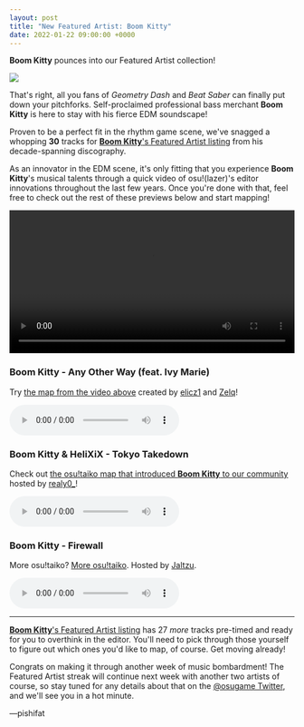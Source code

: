 ```yaml
---
layout: post
title: "New Featured Artist: Boom Kitty"
date: 2022-01-22 09:00:00 +0000
---
```


**Boom Kitty** pounces into our Featured Artist collection!

![](https://assets.ppy.sh/artists/233/header.jpg)

That's right, all you fans of *Geometry Dash* and *Beat Saber* can finally put down your pitchforks. Self-proclaimed professional bass merchant **Boom Kitty** is here to stay with his fierce EDM soundscape!

Proven to be a perfect fit in the rhythm game scene, we've snagged a whopping **30** tracks for [**Boom Kitty**'s Featured Artist listing](https://osu.ppy.sh/beatmaps/artists/233) from his decade-spanning discography.

As an innovator in the EDM scene, it's only fitting that you experience **Boom Kitty**'s musical talents through a quick video of osu!(lazer)'s editor innovations throughout the last few years. Once you're done with that, feel free to check out the rest of these previews below and start mapping!

<div align="center">
    <video width="100%" controls>
        <source src="https://assets.ppy.sh/artists/233/release_showcase.mp4" type="video/mp4" preload="none">
    </video>
</div>

### Boom Kitty - Any Other Way (feat. Ivy Marie)

Try [the map from the video above](https://osu.ppy.sh/beatmapsets/1673457) created by [elicz1](https://osu.ppy.sh/users/8039342) and [Zelq](https://osu.ppy.sh/users/8953955)!

<audio controls>
    <source src="https://assets.ppy.sh/artists/233/Songs/Boom%20Kitty%20-%20Any%20Other%20Way%20%28feat.%20Ivy%20Marie%29.mp3" type="audio/mpeg">
</audio>

### Boom Kitty & HeliXiX - Tokyo Takedown

Check out [the osu!taiko map that introduced **Boom Kitty** to our community](https://osu.ppy.sh/beatmapsets/798245) hosted by [realy0_](https://osu.ppy.sh/users/8863359)! 

<audio controls>
    <source src="https://assets.ppy.sh/artists/233/Songs/Boom%20Kitty%20%26%20Ubi%20-%20Tokyo%20Takedown.mp3" type="audio/mpeg">
</audio>

### Boom Kitty - Firewall

More osu!taiko? [More osu!taiko](https://osu.ppy.sh/beatmapsets/1254357). Hosted by [Jaltzu](https://osu.ppy.sh/users/2597417).

<audio controls>
    <source src="https://assets.ppy.sh/artists/233/Songs/Boom%20Kitty%20-%20Firewall.mp3" type="audio/mpeg">
</audio>

---

[**Boom Kitty**'s Featured Artist listing](https://osu.ppy.sh/beatmaps/artists/233) has 27 *more* tracks pre-timed and ready for you to overthink in the editor. You'll need to pick through those yourself to figure out which ones you'd like to map, of course. Get moving already!

Congrats on making it through another week of music bombardment! The Featured Artist streak will continue next week with another two artists of course, so stay tuned for any details about that on the [@osugame Twitter](https://twitter.com/osugame), and we'll see you in a hot minute.

—pishifat
